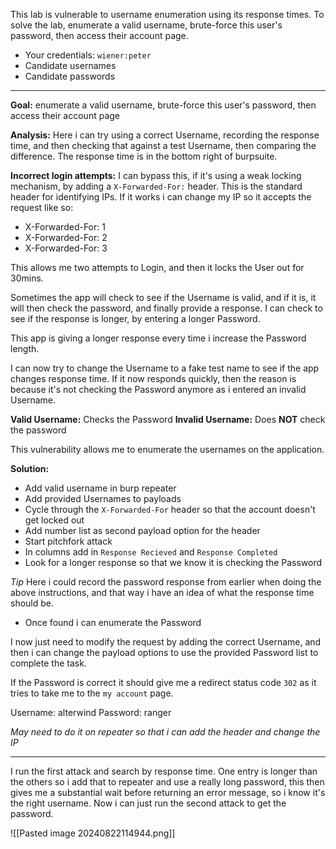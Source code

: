 This lab is vulnerable to username enumeration using its response times. To solve the lab, enumerate a valid username, brute-force this user's password, then access their account page.

- Your credentials: `wiener:peter`
- Candidate usernames
- Candidate passwords

---

**Goal:** enumerate a valid username, brute-force this user's password, then access their account page

**Analysis:** Here i can try using a correct Username, recording the response time, and then checking that against a test Username, then comparing the difference. The response time is in the bottom right of burpsuite.

**Incorrect login attempts:** I can bypass this, if it's using a weak locking mechanism, by adding a `X-Forwarded-For:` header. This is the standard header for identifying IPs. If it works i can change my IP so it accepts the request like so:

- X-Forwarded-For: 1
- X-Forwarded-For: 2
- X-Forwarded-For: 3

This allows me two attempts to Login, and then it locks the User out for 30mins.

Sometimes the app will check to see if the Username is valid, and if it is, it will then check the password, and finally provide a response. I can check to see if the response is longer, by entering a longer Password. 

This app is giving a longer response every time i increase the Password length.

I can now try to change the Username to a fake test name to see if the app changes response time. If it now responds quickly, then the reason is because it's not checking the Password anymore as i entered an invalid Username. 

**Valid Username:** Checks the Password
**Invalid Username:** Does **NOT** check the password

This vulnerability allows me to enumerate the usernames on the application.

**Solution:** 

- Add valid username in burp repeater
- Add provided Usernames to payloads 
- Cycle through the `X-Forwarded-For` header so that the account doesn't get locked out
- Add number list as second payload option for the header
- Start pitchfork attack
- In columns add in `Response Recieved` and `Response Completed`
- Look for a longer response so that we know it is checking the Password 

_Tip_ Here i could record the password response from earlier when doing the above instructions, and that way i have an idea of what the response time should be. 

- Once found i can enumerate the Password

I now just need to modify the request by adding the correct Username, and then i can change the payload options to use the provided Password list to complete the task. 

If the Password is correct it should give me a redirect status code `302` as it tries to take me to the `my account` page.

 Username: alterwind
 Password: ranger
 
_May need to do it on repeater so that i can add the header and change the IP_

---

I run the first attack and search by response time. One entry is longer than the others so i add that to repeater and use a really long password, this then gives me a substantial wait before returning an error message, so i know it's the right username. Now i can just run the second attack to get the password.

![[Pasted image 20240822114944.png]]

